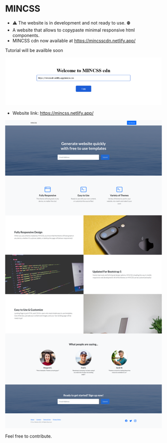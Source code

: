 # MINCSS
- :warning: The website is in development and not ready to use. ⛔
- A website that allows to copypaste minimal responsive html components.
- MINCSS cdn now available at https://mincsscdn.netlify.app/

Tutorial will be availble soon


![alt text](https://github.com/unlikelycreator/MINCSS/blob/main/mincsscdn.png?raw=true)



- Website link: https://mincss.netlify.app/



![alt text](https://github.com/unlikelycreator/MINCSS/blob/main/mincss.png?raw=true)

Feel free to contribute.
